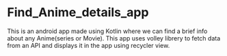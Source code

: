 # Find_Anime_details_app
 This is an android app made using Kotlin where we can find a brief info about any Anime(series or Movie). This app uses volley librery to fetch data from an API 
 and displays it in the app using recycler view.
